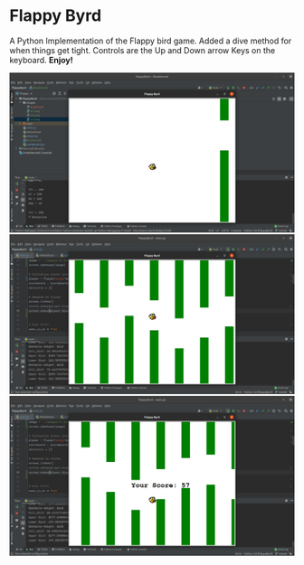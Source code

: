 # Flappy Byrd 

A Python Implementation of the Flappy bird game. Added a 
dive method for when things get tight. Controls are the 
Up and Down arrow Keys on the keyboard.
**Enjoy!**

![Screenshot](images/sc1.png?raw=true "Start screen")
![Screenshot](images/sc2.png?raw=true "Basic gameplay")
![Screenshot](images/sc3.png?raw=true "Game over screen")